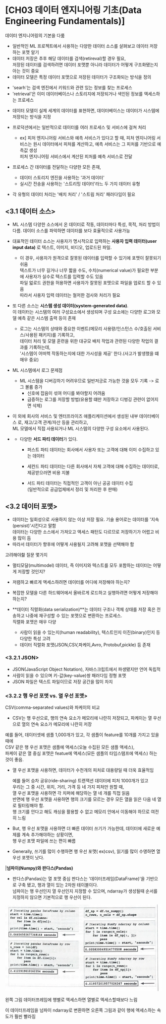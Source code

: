 # [CH03 데이터 엔지니어링 기초(Data Engineering Fundamentals)]   

데이터 엔지니어링의 기본을 다룸    

- 일반적인 ML 프로젝트에서 사용하는 다양한 데이터 소스를 살펴보고 데이터 저장하는 포맷 알기     
- 데이터 저장은 추후 해당 데이터를 검색(retireval)할 경우 필요,     
  저장된 데이터를 검색하려면 데이터 포맷뿐 아니라 데이터가 어떻게 구조화됐는지 아는 것이 중요     
- 데이터 모델은 특정 데이터 포맷으로 저장된 데이터가 구조화되는 방식을 정의    

* 'searh'는 검색 엔진에서 키워드와 관련 있는 정보를 찾는 프로세스   
* 'retrieval'은 이미 데이터베이스나 스토리지에 저장되거나 색인된 정보를 액세스하는 프로세스   

- 데이터 모델이 실제 세계의 데이터를 표현하면, 데이터베이스는 데이터가 시스템에 저장되는 방식을 지정   
- 프로덕션에서는 일반적으로 데이터를 여러 프로세스 및 서비스에 걸쳐 처리   
  - ex] 피처 엔지니어링 서비스와 예측 서비스가 있다고 할 때,
    피처 엔지니어링 서비스는 원시 데이터에서 피처를 계산하고, 예측 서비스는 그 피처를 기반으로 예측값 생성   
    피처 엔지니어링 서비스에서 계산된 피처를 예측 서비스로 전달

- 프로세스 간 데이터를 전달하는 다양한 모든 존재,   
  - 데이터 스토리지 엔진을 사용하는 '과거 데이터'
  - 실시간 전송을 사용하는 '스트리밍 데이터'라느 두 가지 데이터 유형

- 각 유형의 데이터 처리는 '배치 처리' / '스트림 처리' 패러다임이 필요


## <3.1 데이터 소스>

- ML 시스템 다양한 소스에서 온 데이터로 작동,
  데이터마다 특성, 목적, 처리 방법이 다름. 데이터 소스를 파악하면 데이터를 보다 효율적으로 사용가능

- 대표적인 데이터 소스는 사용자가 명시적으로 입력하는 **사용자 입력 데이터(user input data)** 로 텍스트, 이미지, 비디오, 업로드된 파일.    
    - 이 경우, 사용자가 원격으로 잘못된 데이터를 입력할 수 있기에 포맷이 잘못되기 쉬움    
        텍스트가 너무 길거나 너무 짧을 수도, 수치(numerical value)가 필요한 부분에 사용자가 실수로 텍스트를 입력할 수도 있음   
        파일 얿로드 권한을 허용하면 사용자가 잘못된 포맷으로 파일을 업로드 할 수 있음   
        따라서 사용자 입력 데이터는 철저한 검사와 처리가 필요      


- 또 다른 소스는 **시스템 생성 데이터(system-generated data)**.   
  이 데이터는 시스템의 여러 구성요소에서 생성되며 구성 요소에는 다양한 로그와 모델 예측 같은 시스템 출력 등이 존재   

  - 로그는 시스템의 상태와 중요한 이벤트(메모리 사용량/인스턴스 수/호출된 서비스/사용된 패키지)를 기록하고,   
    데이터 처리 및 모델 훈련을 위한 대규모 배치 작업과 관련된 다양한 작업의 결과를 기록하는데,     
    '시스템이 어떠헥 작동하는지에 대한 가시성을 제공' 한다.(사고가 발생했을 떄 매우 중요)


- ML 시스템에서 로그 문제점
  -  ML 시스템을 디버깅하기 어려우므로 일반저긍로 가능한 것을 모두 기록 -> 로그 볼륨 증가
     -  신호에 잡음이 섞여 어디를 봐야할지 어려움
     -  급증하는 로그를 저장할 방법(유용할 떄만 저장하고 디벙깅 관련이 없어지면 삭제)


- 이 외에 회사의 서비스 및 엔터프라이즈 애플리케이션에서 생성된 내부 데이터베이스 로, 재고/고객 관계/자산 등을 관리하고,    
   ML 모델에서 직접 사용되거나 ML 시스템의 다양한 구성 요소에서 사용된다.


- + 다양한 **서드 파티 데이터**가 있다.   
    - 퍼스트 파티 데이터는 회사에서 사용자 또는 고객에 대해 이미 수집하고 있는 데이터   
    - 세컨드 파티 데이터는 다른 회사에서 자체 고객에 대해 수집하는 데이터로, 제공받으러면 비용 지불  

    - 서드 파티 데이터는  직접적인 고객이 아닌 공공 데이터 수집   
    (일반적으로 공급업체에서 정리 및 처리한 후 판매)




## <3.2 데이터 포맷>    

- 데이터는 일회성으로 사용하지 않는 이상 저장 필요. 기술 용어로는 데이터를 '지속(persist)'시킨다고 말함   
  데이터는 다양한 소스에서 가져오고 액세스 패턴도 다르므로 저장하기가 어렵고 비용 많이 듬     
- 따라서  데이터가 향후에 어떻게 사용될지 고려해 포맷을 선택해야 함  


고려해야핧 질문 몇가지   
- 멀티모달(multimodel) 데이터, 즉 이미지와 텍스트를 모두 포함하는 데이터는 어떻게 저장할 것인지?  
- 저렴하고 빠르게 액세스하려면 데이터를 어디에 저장해야 하는지?   
- 복잡한 모델을 다른 하드웨어에서 올바르게 로드하고 실행하려면 어떻게 저장해야 하는지?   


- **데이터 직렬화(data serialization)**는 데이터 구조나 객체 상태를 저장 혹은 전송하고 나중에 재구성할 수 있는 포맷으로 변환하는 프로세스.   
  직렬화 포맷은 매우 다양   
  - 사람이 읽을 수 있는지(human readability), 텍스트인지 이진(binary)인지 등 다양한 특성 고려   
  - 데이터 직렬화 포맷(JSON,CSV,파케이,Avro, Protobuf,pickle) 등 존재   


### <3.2.1 JSON>    

- JSON(JavaScript Object Notation), 자바스크립트에서 파생됐지만 언어 독립적   
- 사람이 읽을 수 있으며 키-값(key-value)쌍 패러다임  정형 포맷   
- JSON 파일은 텍스트 파일이므로 저장 공간을 많이 차지


### <3.2.2 행 우선 포맷 vs. 열 우선 포맷>    

CSV(comma-separated values)와 파케이의 비교


+ CSV는 행 우선으로, 행의 연속 요소가 메모리에 나란히 저장되고, 파케이는 열 우선으로 열의 연속 요소가 메모리에 나란히 저장   

예를 들어, 데이터셋에 샘플 1,000개가 있고, 각 샘플이 feature를 10개를 가지고 있을 때에   
CSV 같은 행 우선 포맷은 샘플에 액세스(오늘 수집된 모든 샘플 액세스),    
파케이 같은 열 중심 포맷은 featue에 액세스(모든 샘플의 타임스탬프에 액세스) 하는 것이 좋음.   



+ 열 우선 포맷을 사용하면, 데이터가 수천개의 피처로 대용량일 때 더욱 효율적임   
  
  예를 들어 승차 공유(ride-sharing) 트랜잭션 데이터에 피처 1000개가 있고    
  우리는 그 중 시간, 위치, 거리, 가격 등 네 가지 피처만 원할 때,    
  열 우선 포맷을 사용하면 각 치퍼에 해당하는 열 네 개를 직접 읽음   
  반면에 행 우선 포맷을 사용하면 행의 크기를 모르는 경우 모든 열을 읽은 다음 네 열로 필터링해야 함.  
  행 크기를 안다고 해도 캐싱을 활용할 수 없고 메모리 안에서 이동해야 하므로 여전히 느림   

- But, 행 우선 포맷을 사용하면 더 빠른 데이터 쓰기가 가능한데, 데이터에 새로운 예제를 계속 추가해야하는 상황이면,   
  행 우선 포맷 파일에 쓰는 편이 빠름   

- Generally, 쓰기를 많이 수행하면 행 우선 포맷( ex)csv), 읽기를 많이 수앵하면 열 우선 포맷이 낫다.   


|**넘파이(Numpy)와 판다스(Pandas)**

- 판다스(Pandas)는 열 포맷 중심
  판다스는 '데이터프레임(DataFrame)'을 기반으로 구축 됐고, 행과 열이 있는 2차원 테이블이다.   
  넘파이는 행 우선인지 열 우선인지 지정할 수 있으며, ndarray가 생성될때 순서를 지정하지 않으면 기본적으로 행 우선이 된다.


![img](img/fig3-2.png)

왼쪽 그림 데이터프레임에 행별로 액세스하면 열별로 엑세스할때보다 느림   

이 데이터프레임을 넘파이 ndarray로 변환하면 오른쪽 그림과 같이 행에 엑세스하는 속도가 훨씬 빨라짐   


